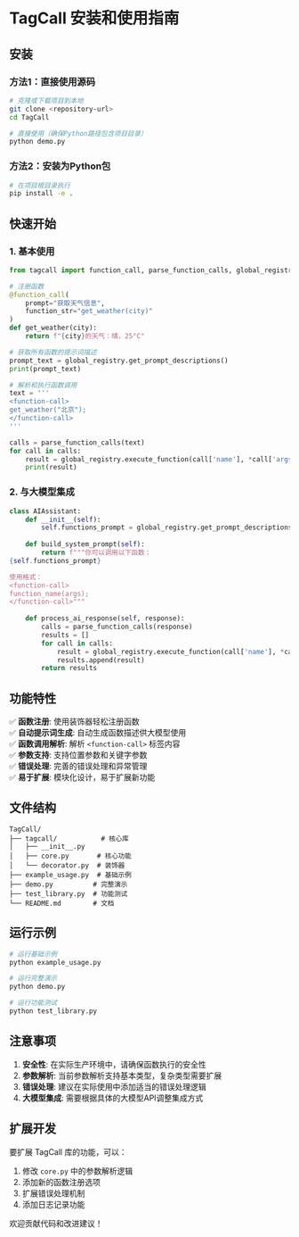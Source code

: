# TagCall 安装和使用指南

## 安装

### 方法1：直接使用源码
```bash
# 克隆或下载项目到本地
git clone <repository-url>
cd TagCall

# 直接使用（确保Python路径包含项目目录）
python demo.py
```

### 方法2：安装为Python包
```bash
# 在项目根目录执行
pip install -e .
```

## 快速开始

### 1. 基本使用

```python
from tagcall import function_call, parse_function_calls, global_registry

# 注册函数
@function_call(
    prompt="获取天气信息",
    function_str="get_weather(city)"
)
def get_weather(city):
    return f"{city}的天气：晴，25°C"

# 获取所有函数的提示词描述
prompt_text = global_registry.get_prompt_descriptions()
print(prompt_text)

# 解析和执行函数调用
text = '''
<function-call>
get_weather("北京");
</function-call>
'''

calls = parse_function_calls(text)
for call in calls:
    result = global_registry.execute_function(call['name'], *call['args'], **call['kwargs'])
    print(result)
```

### 2. 与大模型集成

```python
class AIAssistant:
    def __init__(self):
        self.functions_prompt = global_registry.get_prompt_descriptions()
    
    def build_system_prompt(self):
        return f"""你可以调用以下函数：
{self.functions_prompt}

使用格式：
<function-call>
function_name(args);
</function-call>"""
    
    def process_ai_response(self, response):
        calls = parse_function_calls(response)
        results = []
        for call in calls:
            result = global_registry.execute_function(call['name'], *call['args'], **call['kwargs'])
            results.append(result)
        return results
```

## 功能特性

✅ **函数注册**: 使用装饰器轻松注册函数  
✅ **自动提示词生成**: 自动生成函数描述供大模型使用  
✅ **函数调用解析**: 解析 `<function-call>` 标签内容  
✅ **参数支持**: 支持位置参数和关键字参数  
✅ **错误处理**: 完善的错误处理和异常管理  
✅ **易于扩展**: 模块化设计，易于扩展新功能  

## 文件结构

```
TagCall/
├── tagcall/           # 核心库
│   ├── __init__.py
│   ├── core.py       # 核心功能
│   └── decorator.py  # 装饰器
├── example_usage.py  # 基础示例
├── demo.py          # 完整演示
├── test_library.py  # 功能测试
└── README.md        # 文档
```

## 运行示例

```bash
# 运行基础示例
python example_usage.py

# 运行完整演示
python demo.py

# 运行功能测试
python test_library.py
```

## 注意事项

1. **安全性**: 在实际生产环境中，请确保函数执行的安全性
2. **参数解析**: 当前参数解析支持基本类型，复杂类型需要扩展
3. **错误处理**: 建议在实际使用中添加适当的错误处理逻辑
4. **大模型集成**: 需要根据具体的大模型API调整集成方式

## 扩展开发

要扩展 TagCall 库的功能，可以：

1. 修改 `core.py` 中的参数解析逻辑
2. 添加新的函数注册选项
3. 扩展错误处理机制
4. 添加日志记录功能

欢迎贡献代码和改进建议！